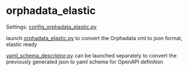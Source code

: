 # orphadata_elastic

Settings: [config_orphadata_elastic.py](./config_orphadata_elastic.py)

launch [orphadata_elastic.py](./orphadata_elastic.py) to convert
the Orphadata xml to json format, elastic ready

[yaml_schema_descriptor.py](./yaml_schema_descriptor.py) can be launched 
separately to convert the previously generated json to yaml schema for
OpenAPI definition
